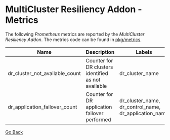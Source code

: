 # MultiCluster Resiliency Addon - Metrics

The following _Prometheus_ metrics are reported by the _MultiCluster Resiliency Addon_. The metrics code can be found in
[pkg/metrics](../pkg/metrics).

| Name                           | Description                                         | Labels                                                |
|--------------------------------|-----------------------------------------------------|-------------------------------------------------------|
| dr_cluster_not_available_count | Counter for DR clusters identified as not available | dr_cluster_name                                       |
| dr_application_failover_count  | Counter for DR application failover performed       | dr_cluster_name, dr_control_name, dr_application_name |

[Go Back](../README.md#documentation)
